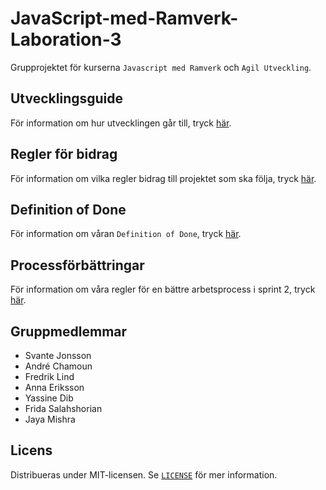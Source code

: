 # JavaScript-med-Ramverk-Laboration-3

Grupprojektet för kurserna `Javascript med Ramverk` och `Agil Utveckling`.

## Utvecklingsguide

För information om hur utvecklingen går till, tryck [här](developmentGuide.md#utvecklingsguide).

## Regler för bidrag

För information om vilka regler bidrag till projektet som ska följa, tryck [här](projectRegulations.md#bidrags-regler-för-projektet).

## Definition of Done

För information om våran `Definition of Done`, tryck [här](definitionOfDone.md#definition-of-done).

## Processförbättringar

För information om våra regler för en bättre arbetsprocess i sprint 2, tryck [här](processImprovements.md#processförbättringar).

## Gruppmedlemmar

-   Svante Jonsson
-   André Chamoun
-   Fredrik Lind
-   Anna Eriksson
-   Yassine Dib
-   Frida Salahshorian
-   Jaya Mishra

## Licens

Distribueras under MIT-licensen. Se [`LICENSE`](LICENSE) för mer information.
